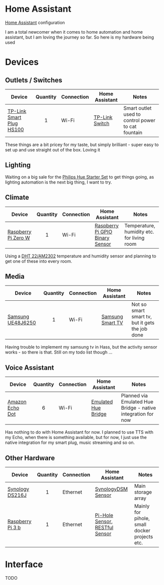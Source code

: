 # Home Assistant
[Home Assistant](https://home-assistant.io) configuration

I am a total newcomer when it comes to home automation and home assistant, but I am loving the journey so far.
So here is my hardware being used

# Devices

## Outlets / Switches

| Device  | Quantity | Connection | Home Assistant | Notes |
| ------------- | :---: | ------------- | ------------- | ------------- |
| [TP-Link Smart Plug HS100](https://amzn.to/2L5Bt9r) | 1 | Wi-Fi | [TP-Link Switch](https://www.home-assistant.io/components/switch.tplink/) | Smart outlet used to control power to cat fountain |

These things are a bit pricey for my taste, but simply brilliant - super easy to set up and use straight out of the box. Loving it

## Lighting

Waiting on a big sale for the [Philips Hue Starter Set](https://amzn.to/2xFtA89) to get things going, as lighting automation is the next big thing, I want to try.

## Climate

| Device  | Quantity | Connection | Home Assistant | Notes |
| ------------- | :---: | ------------- | ------------- | ------------- |
| [Raspberry Pi Zero W](https://amzn.to/2LYAMiA) | 1 | Wi-Fi | [Raspberry Pi GPIO Binary Sensor](https://www.home-assistant.io/components/binary_sensor.rpi_gpio/) | Temperature, humidity etc. for living room |

Using a [DHT 22/AM2302](https://amzn.to/2sIvrTM) temperature and humidity sensor and planning to get one of these into every room.

## Media

| Device  | Quantity | Connection | Home Assistant | Notes |
| ------------- | :---: | ------------- | ------------- | ------------- |
| [Samsung UE48J6250](https://amzn.to/2LnRSFK) | 1 | Wi-Fi | [Samsung Smart TV](https://www.home-assistant.io/components/media_player.samsungtv/) | Not so smart smart tv, but it gets the job done |

Having trouble to implement my samsung tv in Hass, but the activity sensor works - so there is that. Still on my todo list though ...

## Voice Assistant

| Device  | Quantity | Connection | Home Assistant | Notes |
| ------------- | :---: | ------------- | ------------- | ------------- |
| [Amazon Echo Dot](https://amzn.to/2wSreSW) | 6 | Wi-Fi | [Emulated Hue Bridge](https://www.home-assistant.io/components/emulated_hue/) | Planned via Emulated Hue Bridge - native integration for now |

Has nothing to do with Home Assistant for now. I planned to use TTS with my Echo, when there is something available, but for now, I just use the native integration for my smart plug, music streaming and so on.

## Other Hardware

| Device  | Quantity | Connection | Home Assistant | Notes |
| ------------- | :---: | ------------- | ------------- | ------------- |
| [Synology DS216J](https://amzn.to/2J9SdyY) | 1 | Ethernet | [SynologyDSM Sensor](https://www.home-assistant.io/components/sensor.synologydsm/)| Main storage array |
| [Raspberry Pi 3 b](https://amzn.to/2J9SdyY) | 1 | Ethernet | [Pi-Hole Sensor](https://www.home-assistant.io/components/sensor.pi_hole/), [RESTful Sensor](https://www.home-assistant.io/components/sensor.rest/) | Mainly for pihole, small docker projects etc. |

# Interface

TODO